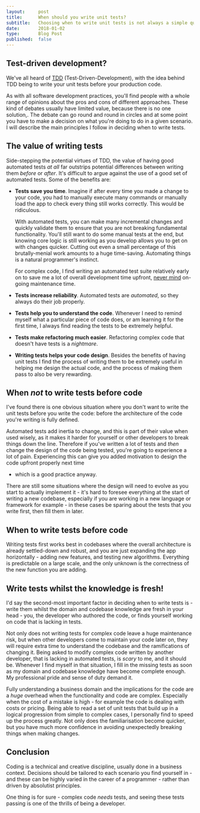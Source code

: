 ```yaml
---
layout:     post
title:      When should you write unit tests?
subtitle:   Choosing when to write unit tests is not always a simple question
date:       2018-01-02
type:       Blog Post
published:  false
---
```



## Test-driven development?
We've all heard of [TDD](https://en.wikipedia.org/wiki/Test-driven_development) (Test-Driven-Development), with the idea
behind TDD being to write your unit tests before your production code.

As with all software development practices, you'll find
people with a whole range of opinions about the pros and cons of different approaches. These kind of debates usually
have limited value, because there is no one solution,. The debate can go round and round in circles and at some point
you have to make a decision on what you're doing to do in a given scenario. I will describe the main principles I follow
in deciding when to write tests.

## The value of writing tests
Side-stepping the potential virtues of TDD, the value of having
good automated tests *at all* far outstrips potential differences between writing them *before* or *after*.
It's difficult to argue against the use of a good set of automated tests. Some of the benefits are:

* **Tests save you time**. Imagine if after every time you made a change to your code, you had to manually execute many
commands or manually load the app to check every thing still works correctly. This would be ridiculous.

    With automated tests, you can make many incremental changes and quickly validate them to ensure that you are not
    breaking fundamental functionality. You'll still want to do some manual tests at the end, but
    knowing core logic is still working as you develop allows you to get on with changes quicker. Cutting out even a small percentage
    of this brutally-menial work amounts to a huge time-saving. Automating things is a natural programmer's instinct.
    
    For complex code, I find writing an automated test suite relatively early on
    to save me a lot of overall development time upfront, [never mind](https://english.stackexchange.com/questions/12752/what-is-the-difference-between-nevermind-and-never-mind)
    on-going maintenance time.
* **Tests increase reliability**. Automated tests are *automated*, so they always do their job properly.
* **Tests help you to understand the code**. Whenever I need to remind myself what a particular piece of code does, or am
learning it for the first time, I always find reading the tests to be extremely helpful.
* **Tests make refactoring much easier**. Refactoring complex code that doesn't have tests is a *nightmare*.
* **Writing tests helps your code design**. Besides the benefits of having unit tests I find the process of writing
them to be extremely useful in helping me design the actual code, and the process of making them pass to also be very rewarding.

## When *not* to write tests before code
I've found there is one obvious situation where you don't want to write the unit tests before you write the code:
before the architecture of the code you're writing is fully defined.

Automated tests add inertia to change, and this
is part of their value when used wisely, as it makes it harder for yourself or other developers to break things down
the line. Therefore if you've written a lot of tests and *then* change the design of the code being tested, you're going
to experience a lot of pain. Experiencing this can give you added motivation to design the code upfront properly next time
- which is a good practice anyway.

There are still some situations where the design will need to evolve as you start to
actually implement it - it's hard to foresee everything at the start of writing a new codebase, especially if you are
working in a new language or framework for example - in these cases be sparing about the tests that you write first,
then fill them in later.

## When to write tests before code
Writing tests first works best in codebases where the overall architecture is already settled-down and robust, and you are
just expanding the app horizontally - adding new features, and testing new algorithms. Everything is predictable on a
large scale, and the only unknown is the correctness of the new function you are adding.

## Write tests whilst the knowledge is fresh!
I'd say the second-most important factor in deciding when to write tests is - write them whilst the domain and codebase
knowledge are fresh in your head - you, the developer who authored the code, or finds yourself working on code that is
lacking in tests.

Not only does not writing tests for complex code leave a huge maintenance risk, but when other
developers come to maintain your code later on, they will require extra time to understand the codebase and the
ramifications of changing it. Being asked to modify complex code written by another developer, that is lacking in automated
tests, is *scary* to me, and it should be. Whenever I find myself in that situation, I fill in the missing tests as soon as my
domain and codebase knowledge have become complete enough. My professional pride and sense of duty demand it.

Fully understanding a business domain and the implications for the code are a *huge* overhead when the functionality and
code are complex. Especially when the cost of a mistake is high - for example the code is dealing with costs or pricing.
Being able to read a set of unit tests that build up in a logical progression from simple to complex cases, I personally
find to speed up the process greatly. Not only does the familiarisation become quicker, but you have much more
confidence in avoiding unexpectedly breaking things when making changes.

## Conclusion
Coding is a technical and creative discipline, usually done in a business context. Decisions should be tailored
to each scenario you find yourself in - and these can be highly varied in the career of a programmer - rather than driven
by absolutist principles.

One thing is for sure - complex code *needs* tests, and seeing these tests passing is one of the thrills
of being a developer.